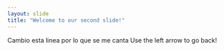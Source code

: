 ```yaml
---
layout: slide
title: "Welcome to our second slide!"
---
```

Cambio esta linea por lo que se me canta
Use the left arrow to go back!
